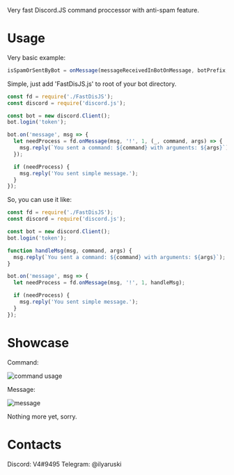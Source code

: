 Very fast Discord.JS command proccessor with anti-spam feature.

# Usage
Very basic example:
```js
isSpamOrSentByBot = onMessage(messageReceivedInBotOnMessage, botPrefix, antiSpamCooldownInSeconds, commandCallback);
```

Simple, just add 'FastDisJS.js' to root of your bot directory.
```js
const fd = require('./FastDisJS');
const discord = require('discord.js');

const bot = new discord.Client();
bot.login('token');

bot.on('message', msg => {
  let needProcess = fd.onMessage(msg, '!', 1, (_, command, args) => {
    msg.reply(`You sent a command: ${command} with arguments: ${args}`);
  });

  if (needProcess) {
    msg.reply('You sent simple message.');
  }
});
```

So, you can use it like:
```js
const fd = require('./FastDisJS');
const discord = require('discord.js');

const bot = new discord.Client();
bot.login('token');

function handleMsg(msg, command, args) {
  msg.reply(`You sent a command: ${command} with arguments: ${args}`);
}

bot.on('message', msg => {
  let needProcess = fd.onMessage(msg, '!', 1, handleMsg);

  if (needProcess) {
    msg.reply('You sent simple message.');
  }
});
```

# Showcase
Command:

![command usage](https://i.imgur.com/4jLd8qk.png)

Message:

![message](https://i.imgur.com/292rohI.png)

Nothing more yet, sorry.

# Contacts

Discord: V4#9495
Telegram: @ilyaruski
